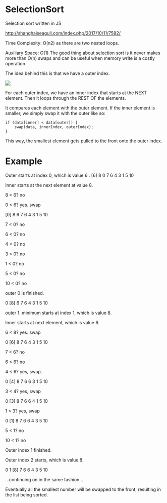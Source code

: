 # SelectionSort
Selection sort written in JS

http://shanghaiseagull.com/index.php/2017/10/11/7582/

Time Complexity: O(n2) as there are two nested loops.

Auxiliary Space: O(1)
The good thing about selection sort is it never makes more than O(n) swaps and can be useful when memory write is a costly operation.


The idea behind this is that we have a outer index.

![](http://shanghaiseagull.com/wp-content/uploads/2017/10/selectionsort-outer-inner-1024x719.jpg)

For each outer index, we have an inner index that starts at the NEXT element.
Then it loops through the REST OF the elements.

It compares each element with the outer element.
If the inner element is smaller, we simply swap it with the outer like so:

    if (data[inner] < data[outer]) {
        swap(data, innerIndex, outerIndex);
    }

This way, the smallest element gets pulled to the front onto the outer index.


# Example

Outer starts at index 0, which is value 6 .
[6] 8 0 7 6 4 3 1 5 10

Inner starts at the next element at value 8.

8 < 6? no

0 < 6? yes. swap

[0] 8 6 7 6 4 3 1 5 10

7 < 0? no

6 < 0? no

4 < 0? no

3 < 0? no

1 < 0? no

5 < 0? no

10 < 0? no


outer 0 is finished.

0 [8] 6 7 6 4 3 1 5 10

outer 1.
minimum starts at index 1, which is value 8.

Inner starts at next element, which is value 6.

6 < 8? yes. swap

0 [6] 8 7 6 4 3 1 5 10

7 < 6? no

6 < 6? no

4 < 6? yes, swap.

0 [4] 8 7 6 6 3 1 5 10

3 < 4? yes, swap

0 [3] 8 7 6 6 4 1 5 10

1 < 3? yes, swap

0 [1] 8 7 6 6 4 3 5 10

5 < 1? no

10 < 1? no

Outer index 1 finished.

Outer index 2 starts, which is value 8.

0 1 [8] 7 6 6 4 3 5 10
</pre>

...continuing on in the same fashion...

Eventually all the smallest number will be swapped to the front, resulting in the list being sorted.
